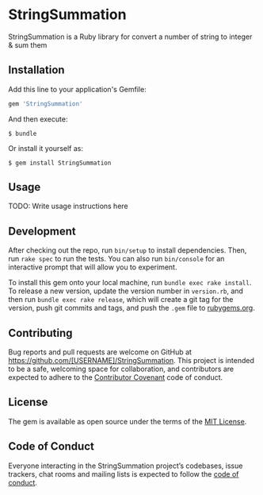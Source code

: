 # StringSummation

StringSummation is a Ruby library for convert a number of string to integer & sum them

## Installation

Add this line to your application's Gemfile:

```ruby
gem 'StringSummation'
```

And then execute:

    $ bundle

Or install it yourself as:

    $ gem install StringSummation

## Usage

TODO: Write usage instructions here

## Development

After checking out the repo, run `bin/setup` to install dependencies. Then, run `rake spec` to run the tests. You can also run `bin/console` for an interactive prompt that will allow you to experiment.

To install this gem onto your local machine, run `bundle exec rake install`. To release a new version, update the version number in `version.rb`, and then run `bundle exec rake release`, which will create a git tag for the version, push git commits and tags, and push the `.gem` file to [rubygems.org](https://rubygems.org).

## Contributing

Bug reports and pull requests are welcome on GitHub at https://github.com/[USERNAME]/StringSummation. This project is intended to be a safe, welcoming space for collaboration, and contributors are expected to adhere to the [Contributor Covenant](http://contributor-covenant.org) code of conduct.

## License

The gem is available as open source under the terms of the [MIT License](https://opensource.org/licenses/MIT).

## Code of Conduct

Everyone interacting in the StringSummation project’s codebases, issue trackers, chat rooms and mailing lists is expected to follow the [code of conduct](https://github.com/[USERNAME]/StringSummation/blob/master/CODE_OF_CONDUCT.md).
